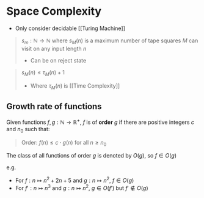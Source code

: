 # Space Complexity

- Only consider decidable [[Turing Machine]]

> $s_m: \mathbb{N} \rightarrow \mathbb{N}$ where $s_M(n)$ is a maximum number of tape squares $M$ can visit on any input length $n$
> - Can be on reject state

> $s_M(n) \leq \tau_M(n) + 1$
> - Where $\tau_M(n)$ is [[Time Complexity]]

## Growth rate of functions

Given functions $f, g: \mathbb{N} \rightarrow \mathbb{R}^+$, $f$ is of **order** $g$ if there are positive integers $c$ and $n_0$ such that:

> Order: $f(n) \leq c \cdot g(n)$ for all $n \geq n_0$

The class of all functions of order $g$ is denoted by $O(g)$, so $f \in O(g)$

e.g.
- For $f: n \mapsto n^2 +2n +5$ and $g: n \mapsto n^2$, $f \in O(g)$
- For $f': n \mapsto n^3$ and $g: n \mapsto n^2$, $g \in O(f')$ but $f' \notin O(g)$